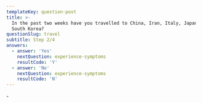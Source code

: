 ```yaml
---
templateKey: question-post
title: >-
  In the past two weeks have you travelled to China, Iran, Italy, Japan, or
  South Korea?
questionSlug: travel
subtitle: Step 2/4
answers:
  - answer: 'Yes'
    nextQuestion: experience-symptoms
    resultCode: 'Y'
  - answer: 'No'
    nextQuestion: experience-symptoms
    resultCode: 'N'
---
```

\-
